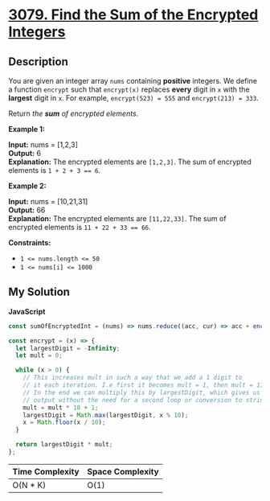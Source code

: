 # [3079. Find the Sum of the Encrypted Integers](https://leetcode.com/problems/find-the-sum-of-encrypted-integers)

## Description

You are given an integer array `nums` containing **positive** integers. We define a function `encrypt` such that `encrypt(x)` replaces **every** digit in `x` with the **largest** digit in `x`. For example, `encrypt(523) = 555` and `encrypt(213) = 333`.

Return _the **sum** of encrypted elements_.

**Example 1:**

**Input:** nums = \[1,2,3\]  
**Output:** 6  
**Explanation:** The encrypted elements are `[1,2,3]`. The sum of encrypted elements is `1 + 2 + 3 == 6`.

**Example 2:**

**Input:** nums = \[10,21,31\]  
**Output:** 66  
**Explanation:** The encrypted elements are `[11,22,33]`. The sum of encrypted elements is `11 + 22 + 33 == 66`.

**Constraints:**

- `1 <= nums.length <= 50`
- `1 <= nums[i] <= 1000`

## My Solution

**JavaScript**

```js
const sumOfEncryptedInt = (nums) => nums.reduce((acc, cur) => acc + encrypt(cur), 0);

const encrypt = (x) => {
  let largestDigit = -Infinity;
  let mult = 0;

  while (x > 0) {
    // This increases mult in such a way that we add a 1 digit to
    // it each iteration. I.e first it becomes mult = 1, then mult = 11, etc.
    // In the end we can multiply this by largestDigit, which gives us the desired
    // output without the need for a second loop or conversion to string
    mult = mult * 10 + 1;
    largestDigit = Math.max(largestDigit, x % 10);
    x = Math.floor(x / 10);
  }

  return largestDigit * mult;
};
```

| Time Complexity | Space Complexity |
| --------------- | ---------------- |
| O(N \* K)       | O(1)             |
